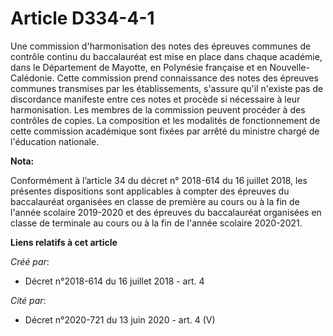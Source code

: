 # Article D334-4-1

Une commission d'harmonisation des notes des épreuves communes de contrôle continu du baccalauréat est mise en place dans
chaque académie, dans le Département de Mayotte, en Polynésie française et en Nouvelle-Calédonie. Cette commission prend
connaissance des notes des épreuves communes transmises par les établissements, s'assure qu'il n'existe pas de discordance
manifeste entre ces notes et procède si nécessaire à leur harmonisation. Les membres de la commission peuvent procéder à des
contrôles de copies. La composition et les modalités de fonctionnement de cette commission académique sont fixées par arrêté
du ministre chargé de l'éducation nationale.

**Nota:**

Conformément à l’article 34 du décret n° 2018-614 du 16 juillet 2018, les présentes dispositions sont applicables à compter
des épreuves du baccalauréat organisées en classe de première au cours ou à la fin de l'année scolaire 2019-2020 et des
épreuves du baccalauréat organisées en classe de terminale au cours ou à la fin de l'année scolaire 2020-2021.

**Liens relatifs à cet article**

_Créé par_:

  - Décret n°2018-614 du 16 juillet 2018 - art. 4

_Cité par_:

  - Décret n°2020-721 du 13 juin 2020 - art. 4 (V)
